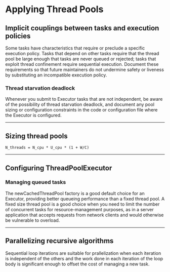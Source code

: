 # Applying Thread Pools

## Implicit couplings between tasks and execution policies

Some tasks have characteristics that require or preclude a specific execution policy. Tasks that
depend on other tasks require that the thread pool be large enough that tasks are never queued or
rejected; tasks that exploit thread confinement require sequential execution. Document these
requirements so that future maintainers do not undermine safety or liveness by substituting an
incompatible execution policy.

### Thread starvation deadlock

Whenever you submit to Executor tasks that are not independent, be aware of the possibility of
thread starvation deadlock, and document any pool sizing or configuration constraints in the code
or configuration file where the Executor is configured.

----

## Sizing thread pools

    N_threads = N_cpu * U_cpu * (1 + W/C)

----

## Configuring ThreadPoolExecutor

### Managing queued tasks

The newCachedThreadPool factory is a good default choice for an Executor, providing better
queueing performance than a fixed thread pool. A fixed size thread pool is a good choice when you
need to limit the number of concurrent tasks for resource-management purposes, as in a server
application that accepts requests from network clients and would otherwise be vulnerable to
overload.

----

## Parallelizing recursive algorithms

Sequential loop iterations are suitable for prallelization when each iteration is independent of
the others and the work done in each iteration of the loop body is significant enough to offset the
cost of managing a new task.
